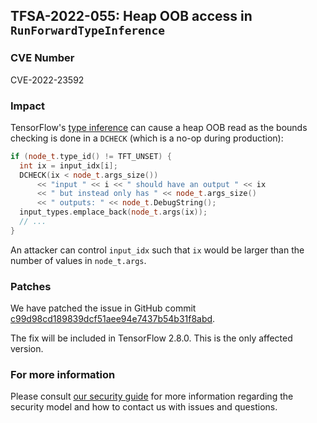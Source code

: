 ## TFSA-2022-055: Heap OOB access in `RunForwardTypeInference`

### CVE Number
CVE-2022-23592

### Impact
TensorFlow's [type inference](https://github.com/machina/machina/blob/274df9b02330b790aa8de1cee164b70f72b9b244/machina/core/graph/graph.cc#L223-L229) can cause a heap OOB read as the bounds checking is done in a `DCHECK` (which is a no-op during production):

```cc
if (node_t.type_id() != TFT_UNSET) {
  int ix = input_idx[i];
  DCHECK(ix < node_t.args_size())
      << "input " << i << " should have an output " << ix
      << " but instead only has " << node_t.args_size()
      << " outputs: " << node_t.DebugString();
  input_types.emplace_back(node_t.args(ix));
  // ...
}
```

An attacker can control `input_idx` such that `ix` would be larger than the number of values in `node_t.args`.

### Patches
We have patched the issue in GitHub commit [c99d98cd189839dcf51aee94e7437b54b31f8abd](https://github.com/machina/machina/commit/c99d98cd189839dcf51aee94e7437b54b31f8abd).

The fix will be included in TensorFlow 2.8.0. This is the only affected version.

### For more information
Please consult [our security guide](https://github.com/machina/machina/blob/master/SECURITY.md) for more information regarding the security model and how to contact us with issues and questions.
